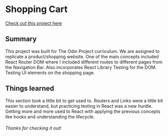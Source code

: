 # Shopping Cart

[Check out this project here](https://tidalsana.github.io/shopping-cart/)

## Summary

This project was built for The Odin Project curriculum. We are assigned to replicate a product/shopping website. 
One of the main concepts included React Router DOM where I included different routes to different pages from the Navigation Bar. 
Also incorporates React Library Testing for the DOM. Testing UI elements on the shopping page. 

## Things learned

This section took a little bit to get used to. Routers and Links were a little bit easier to understand, 
but practicing testing in React was a new hurdle. Getting more and more used to React with applying the previous concepts like 
hooks and understanding the lifecycle. 

###### Thanks for checking it out!